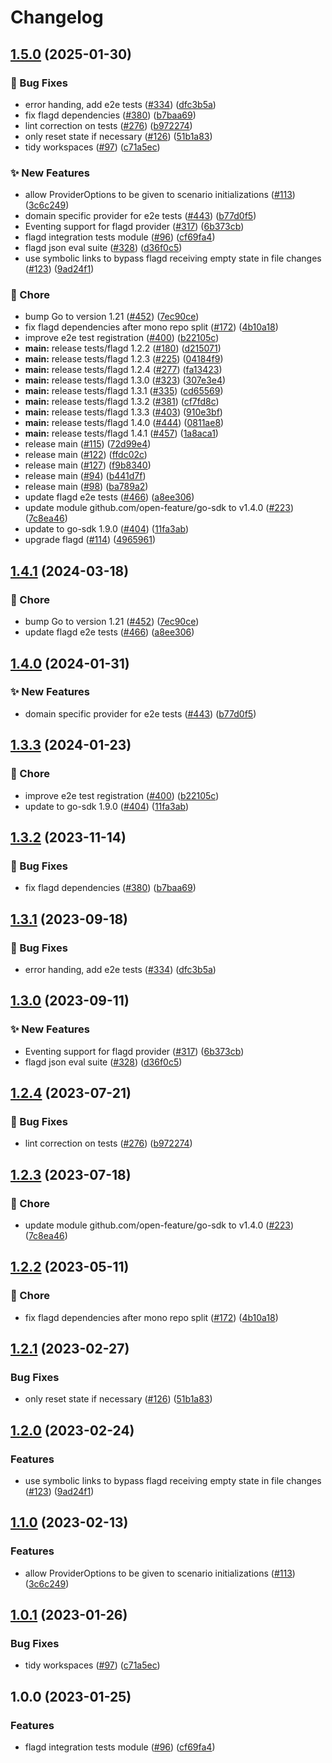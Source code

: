 # Changelog

## [1.5.0](https://github.com/beeme1mr/go-sdk-contrib/compare/tests/flagd-v1.4.1...tests/flagd/v1.5.0) (2025-01-30)


### 🐛 Bug Fixes

* error handing, add e2e tests ([#334](https://github.com/beeme1mr/go-sdk-contrib/issues/334)) ([dfc3b5a](https://github.com/beeme1mr/go-sdk-contrib/commit/dfc3b5a73e6708aa852a2f2651468de96a754694))
* fix flagd dependencies ([#380](https://github.com/beeme1mr/go-sdk-contrib/issues/380)) ([b7baa69](https://github.com/beeme1mr/go-sdk-contrib/commit/b7baa6990e05f46637917d83b07dbe0f741d0036))
* lint correction on tests ([#276](https://github.com/beeme1mr/go-sdk-contrib/issues/276)) ([b972274](https://github.com/beeme1mr/go-sdk-contrib/commit/b972274655638dd09c90b5974a9f8aca0b04ca13))
* only reset state if necessary ([#126](https://github.com/beeme1mr/go-sdk-contrib/issues/126)) ([51b1a83](https://github.com/beeme1mr/go-sdk-contrib/commit/51b1a83a93311c4b377574176f3f3ed04a7eabb1))
* tidy workspaces ([#97](https://github.com/beeme1mr/go-sdk-contrib/issues/97)) ([c71a5ec](https://github.com/beeme1mr/go-sdk-contrib/commit/c71a5ec7686ec0572bb47f17dbca7e0ec48252d7))


### ✨ New Features

* allow ProviderOptions to be given to scenario initializations ([#113](https://github.com/beeme1mr/go-sdk-contrib/issues/113)) ([3c6c249](https://github.com/beeme1mr/go-sdk-contrib/commit/3c6c249f412c2fb1a841b36007bfd9f57a082eb4))
* domain specific provider for e2e tests ([#443](https://github.com/beeme1mr/go-sdk-contrib/issues/443)) ([b77d0f5](https://github.com/beeme1mr/go-sdk-contrib/commit/b77d0f533cbb93a4f4056c392cd8f4a6b47501c0))
* Eventing support for flagd provider ([#317](https://github.com/beeme1mr/go-sdk-contrib/issues/317)) ([6b373cb](https://github.com/beeme1mr/go-sdk-contrib/commit/6b373cb393729c6f1f2a31b334cf06fac65dd369))
* flagd integration tests module ([#96](https://github.com/beeme1mr/go-sdk-contrib/issues/96)) ([cf69fa4](https://github.com/beeme1mr/go-sdk-contrib/commit/cf69fa4c2214caae34bb9592388b6918e09e451f))
* flagd json eval suite ([#328](https://github.com/beeme1mr/go-sdk-contrib/issues/328)) ([d36f0c5](https://github.com/beeme1mr/go-sdk-contrib/commit/d36f0c50a003a7583bcfdd078219cd46fe7bd77d))
* use symbolic links to bypass flagd receiving empty state in file changes ([#123](https://github.com/beeme1mr/go-sdk-contrib/issues/123)) ([9ad24f1](https://github.com/beeme1mr/go-sdk-contrib/commit/9ad24f10028173ebcbdde161a5aa9c8c8f71a9ed))


### 🧹 Chore

* bump Go to version 1.21 ([#452](https://github.com/beeme1mr/go-sdk-contrib/issues/452)) ([7ec90ce](https://github.com/beeme1mr/go-sdk-contrib/commit/7ec90ce4f9b06670187561afd9e342eed4228be1))
* fix flagd dependencies after mono repo split ([#172](https://github.com/beeme1mr/go-sdk-contrib/issues/172)) ([4b10a18](https://github.com/beeme1mr/go-sdk-contrib/commit/4b10a1833bad5b7f91c6fe2a4c4c2395e14657e4))
* improve e2e test registration ([#400](https://github.com/beeme1mr/go-sdk-contrib/issues/400)) ([b22105c](https://github.com/beeme1mr/go-sdk-contrib/commit/b22105c392e24ce592020a5f1f652547bb5a89e0))
* **main:** release tests/flagd 1.2.2 ([#180](https://github.com/beeme1mr/go-sdk-contrib/issues/180)) ([d215071](https://github.com/beeme1mr/go-sdk-contrib/commit/d215071b1d1714f6fed31bd7163228293bc778a3))
* **main:** release tests/flagd 1.2.3 ([#225](https://github.com/beeme1mr/go-sdk-contrib/issues/225)) ([04184f9](https://github.com/beeme1mr/go-sdk-contrib/commit/04184f9e76f867d17e2ac3791cf87d9d998eb58b))
* **main:** release tests/flagd 1.2.4 ([#277](https://github.com/beeme1mr/go-sdk-contrib/issues/277)) ([fa13423](https://github.com/beeme1mr/go-sdk-contrib/commit/fa1342348c0c8b04a1e6de965657194e4ed9e88a))
* **main:** release tests/flagd 1.3.0 ([#323](https://github.com/beeme1mr/go-sdk-contrib/issues/323)) ([307e3e4](https://github.com/beeme1mr/go-sdk-contrib/commit/307e3e42eaad3690160834b96bcb69e1224d532c))
* **main:** release tests/flagd 1.3.1 ([#335](https://github.com/beeme1mr/go-sdk-contrib/issues/335)) ([cd65569](https://github.com/beeme1mr/go-sdk-contrib/commit/cd655691a2f788ed062167079695aaba99b3d02a))
* **main:** release tests/flagd 1.3.2 ([#381](https://github.com/beeme1mr/go-sdk-contrib/issues/381)) ([cf7fd8c](https://github.com/beeme1mr/go-sdk-contrib/commit/cf7fd8c76df759457b69f3554267990751918ac6))
* **main:** release tests/flagd 1.3.3 ([#403](https://github.com/beeme1mr/go-sdk-contrib/issues/403)) ([910e3bf](https://github.com/beeme1mr/go-sdk-contrib/commit/910e3bf922b4c0290b3e6829332946ad6e12b5aa))
* **main:** release tests/flagd 1.4.0 ([#444](https://github.com/beeme1mr/go-sdk-contrib/issues/444)) ([0811ae8](https://github.com/beeme1mr/go-sdk-contrib/commit/0811ae851181ed6be2660bb6db9eb5c95352fcd1))
* **main:** release tests/flagd 1.4.1 ([#457](https://github.com/beeme1mr/go-sdk-contrib/issues/457)) ([1a8aca1](https://github.com/beeme1mr/go-sdk-contrib/commit/1a8aca1475ff666bd4d768b850aa1425a74ce131))
* release main ([#115](https://github.com/beeme1mr/go-sdk-contrib/issues/115)) ([72d99e4](https://github.com/beeme1mr/go-sdk-contrib/commit/72d99e427d7313897190082731b47e3b093fcf8a))
* release main ([#122](https://github.com/beeme1mr/go-sdk-contrib/issues/122)) ([ffdc02c](https://github.com/beeme1mr/go-sdk-contrib/commit/ffdc02cfcf039a9f243586ba568802e71f5d47ca))
* release main ([#127](https://github.com/beeme1mr/go-sdk-contrib/issues/127)) ([f9b8340](https://github.com/beeme1mr/go-sdk-contrib/commit/f9b8340d0285c23ed0f072666081ad76aba9f018))
* release main ([#94](https://github.com/beeme1mr/go-sdk-contrib/issues/94)) ([b441d7f](https://github.com/beeme1mr/go-sdk-contrib/commit/b441d7fb01e50e5de5b8b6058312817062901f83))
* release main ([#98](https://github.com/beeme1mr/go-sdk-contrib/issues/98)) ([ba789a2](https://github.com/beeme1mr/go-sdk-contrib/commit/ba789a27fc2dd05a19444cb5741a4afe7f061241))
* update flagd e2e tests ([#466](https://github.com/beeme1mr/go-sdk-contrib/issues/466)) ([a8ee306](https://github.com/beeme1mr/go-sdk-contrib/commit/a8ee3068bd3b174bc75a6aeefa0441c61a5b43f7))
* update module github.com/open-feature/go-sdk to v1.4.0 ([#223](https://github.com/beeme1mr/go-sdk-contrib/issues/223)) ([7c8ea46](https://github.com/beeme1mr/go-sdk-contrib/commit/7c8ea46e3e094f746dbf6d80ba6a1b606314e8d7))
* update to go-sdk 1.9.0 ([#404](https://github.com/beeme1mr/go-sdk-contrib/issues/404)) ([11fa3ab](https://github.com/beeme1mr/go-sdk-contrib/commit/11fa3aba065a6dd81caca30e76efc16fb64a25e3))
* upgrade flagd ([#114](https://github.com/beeme1mr/go-sdk-contrib/issues/114)) ([4965961](https://github.com/beeme1mr/go-sdk-contrib/commit/49659614d392783cd3434d08f82dbc580f8c839e))

## [1.4.1](https://github.com/open-feature/go-sdk-contrib/compare/tests/flagd/v1.4.0...tests/flagd/v1.4.1) (2024-03-18)


### 🧹 Chore

* bump Go to version 1.21 ([#452](https://github.com/open-feature/go-sdk-contrib/issues/452)) ([7ec90ce](https://github.com/open-feature/go-sdk-contrib/commit/7ec90ce4f9b06670187561afd9e342eed4228be1))
* update flagd e2e tests ([#466](https://github.com/open-feature/go-sdk-contrib/issues/466)) ([a8ee306](https://github.com/open-feature/go-sdk-contrib/commit/a8ee3068bd3b174bc75a6aeefa0441c61a5b43f7))

## [1.4.0](https://github.com/open-feature/go-sdk-contrib/compare/tests/flagd/v1.3.3...tests/flagd/v1.4.0) (2024-01-31)


### ✨ New Features

* domain specific provider for e2e tests ([#443](https://github.com/open-feature/go-sdk-contrib/issues/443)) ([b77d0f5](https://github.com/open-feature/go-sdk-contrib/commit/b77d0f533cbb93a4f4056c392cd8f4a6b47501c0))

## [1.3.3](https://github.com/open-feature/go-sdk-contrib/compare/tests/flagd/v1.3.2...tests/flagd/v1.3.3) (2024-01-23)


### 🧹 Chore

* improve e2e test registration ([#400](https://github.com/open-feature/go-sdk-contrib/issues/400)) ([b22105c](https://github.com/open-feature/go-sdk-contrib/commit/b22105c392e24ce592020a5f1f652547bb5a89e0))
* update to go-sdk 1.9.0 ([#404](https://github.com/open-feature/go-sdk-contrib/issues/404)) ([11fa3ab](https://github.com/open-feature/go-sdk-contrib/commit/11fa3aba065a6dd81caca30e76efc16fb64a25e3))

## [1.3.2](https://github.com/open-feature/go-sdk-contrib/compare/tests/flagd/v1.3.1...tests/flagd/v1.3.2) (2023-11-14)


### 🐛 Bug Fixes

* fix flagd dependencies ([#380](https://github.com/open-feature/go-sdk-contrib/issues/380)) ([b7baa69](https://github.com/open-feature/go-sdk-contrib/commit/b7baa6990e05f46637917d83b07dbe0f741d0036))

## [1.3.1](https://github.com/open-feature/go-sdk-contrib/compare/tests/flagd/v1.3.0...tests/flagd/v1.3.1) (2023-09-18)


### 🐛 Bug Fixes

* error handing, add e2e tests ([#334](https://github.com/open-feature/go-sdk-contrib/issues/334)) ([dfc3b5a](https://github.com/open-feature/go-sdk-contrib/commit/dfc3b5a73e6708aa852a2f2651468de96a754694))

## [1.3.0](https://github.com/open-feature/go-sdk-contrib/compare/tests/flagd/v1.2.4...tests/flagd/v1.3.0) (2023-09-11)


### ✨ New Features

* Eventing support for flagd provider ([#317](https://github.com/open-feature/go-sdk-contrib/issues/317)) ([6b373cb](https://github.com/open-feature/go-sdk-contrib/commit/6b373cb393729c6f1f2a31b334cf06fac65dd369))
* flagd json eval suite ([#328](https://github.com/open-feature/go-sdk-contrib/issues/328)) ([d36f0c5](https://github.com/open-feature/go-sdk-contrib/commit/d36f0c50a003a7583bcfdd078219cd46fe7bd77d))

## [1.2.4](https://github.com/open-feature/go-sdk-contrib/compare/tests/flagd/v1.2.3...tests/flagd/v1.2.4) (2023-07-21)


### 🐛 Bug Fixes

* lint correction on tests ([#276](https://github.com/open-feature/go-sdk-contrib/issues/276)) ([b972274](https://github.com/open-feature/go-sdk-contrib/commit/b972274655638dd09c90b5974a9f8aca0b04ca13))

## [1.2.3](https://github.com/open-feature/go-sdk-contrib/compare/tests/flagd/v1.2.2...tests/flagd/v1.2.3) (2023-07-18)


### 🧹 Chore

* update module github.com/open-feature/go-sdk to v1.4.0 ([#223](https://github.com/open-feature/go-sdk-contrib/issues/223)) ([7c8ea46](https://github.com/open-feature/go-sdk-contrib/commit/7c8ea46e3e094f746dbf6d80ba6a1b606314e8d7))

## [1.2.2](https://github.com/open-feature/go-sdk-contrib/compare/tests/flagd/v1.2.1...tests/flagd/v1.2.2) (2023-05-11)


### 🧹 Chore

* fix flagd dependencies after mono repo split ([#172](https://github.com/open-feature/go-sdk-contrib/issues/172)) ([4b10a18](https://github.com/open-feature/go-sdk-contrib/commit/4b10a1833bad5b7f91c6fe2a4c4c2395e14657e4))

## [1.2.1](https://github.com/open-feature/go-sdk-contrib/compare/tests/flagd/v1.2.0...tests/flagd/v1.2.1) (2023-02-27)


### Bug Fixes

* only reset state if necessary ([#126](https://github.com/open-feature/go-sdk-contrib/issues/126)) ([51b1a83](https://github.com/open-feature/go-sdk-contrib/commit/51b1a83a93311c4b377574176f3f3ed04a7eabb1))

## [1.2.0](https://github.com/open-feature/go-sdk-contrib/compare/tests/flagd/v1.1.0...tests/flagd/v1.2.0) (2023-02-24)


### Features

* use symbolic links to bypass flagd receiving empty state in file changes ([#123](https://github.com/open-feature/go-sdk-contrib/issues/123)) ([9ad24f1](https://github.com/open-feature/go-sdk-contrib/commit/9ad24f10028173ebcbdde161a5aa9c8c8f71a9ed))

## [1.1.0](https://github.com/open-feature/go-sdk-contrib/compare/tests/flagd/v1.0.1...tests/flagd/v1.1.0) (2023-02-13)


### Features

* allow ProviderOptions to be given to scenario initializations ([#113](https://github.com/open-feature/go-sdk-contrib/issues/113)) ([3c6c249](https://github.com/open-feature/go-sdk-contrib/commit/3c6c249f412c2fb1a841b36007bfd9f57a082eb4))

## [1.0.1](https://github.com/open-feature/go-sdk-contrib/compare/tests/flagd/v1.0.0...tests/flagd/v1.0.1) (2023-01-26)


### Bug Fixes

* tidy workspaces ([#97](https://github.com/open-feature/go-sdk-contrib/issues/97)) ([c71a5ec](https://github.com/open-feature/go-sdk-contrib/commit/c71a5ec7686ec0572bb47f17dbca7e0ec48252d7))

## 1.0.0 (2023-01-25)


### Features

* flagd integration tests module ([#96](https://github.com/open-feature/go-sdk-contrib/issues/96)) ([cf69fa4](https://github.com/open-feature/go-sdk-contrib/commit/cf69fa4c2214caae34bb9592388b6918e09e451f))
